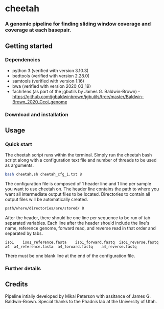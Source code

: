 # cheetah
### A genomic pipeline for finding sliding window coverage and coverage at each basepair.

## Getting started
### Dependencies
- python 3 (verified with version 3.10.3) 
- bedtools (verified with version 2.28.0)
- samtools (verified with version 1.16) 
- bwa (verified with version 2020_03_19) 
- fachrlens (as part of the jgbutils by James G. Baldwin-Brown)
  -https://github.com/jgbaldwinbrown/jgbutils/tree/master/Baldwin-Brown_2020_Ccol_genome

### Download and installation

## Usage
### Quick start
The cheetah script runs within the terminal. Simply run the cheetah bash script along with a configuration text file and number of threads to be used as arguments.
```sh
bash cheetah.sh	cheetah_cfg_1.txt 8
```

The configuration file is composed of 1 header line and 1 line per sample you want to use cheetah on.
The header line contains the path to where you want all intermediate output files to be located. Directories to contain all output files will be automatically created.
```sh
path/where/directories/are/stored/ 8
```

After the header, there should be one line per sequence to be run of tab separated variables. Each line after the header should include the line's name, reference genome, forward read, and reverse read in that order and separated by tabs.
```
iso1	iso1_reference.fasta	iso1_forward.fastq	iso1_reverse.fastq
a4	a4_reference.fasta	a4_forward.fastq	a4_reverse.fastq
```

There must be one blank line at the end of the configuration file.

### Further details


## Credits
Pipeline intially developed by Mikal Peterson with assitance of James G. Baldwin-Brown. Special thanks to the Phadnis lab at the University of Utah.
